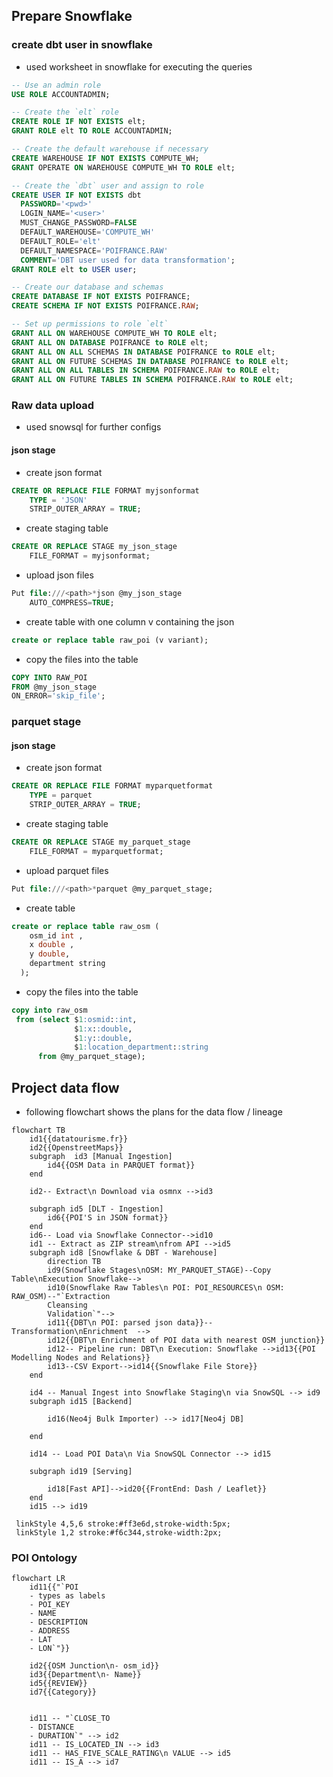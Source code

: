 ## Prepare Snowflake

### create dbt user in snowflake

- used worksheet in snowflake for executing the queries

```sql
-- Use an admin role
USE ROLE ACCOUNTADMIN;

-- Create the `elt` role
CREATE ROLE IF NOT EXISTS elt;
GRANT ROLE elt TO ROLE ACCOUNTADMIN;

-- Create the default warehouse if necessary
CREATE WAREHOUSE IF NOT EXISTS COMPUTE_WH;
GRANT OPERATE ON WAREHOUSE COMPUTE_WH TO ROLE elt;

-- Create the `dbt` user and assign to role
CREATE USER IF NOT EXISTS dbt
  PASSWORD='<pwd>'
  LOGIN_NAME='<user>'
  MUST_CHANGE_PASSWORD=FALSE
  DEFAULT_WAREHOUSE='COMPUTE_WH'
  DEFAULT_ROLE='elt'
  DEFAULT_NAMESPACE='POIFRANCE.RAW'
  COMMENT='DBT user used for data transformation';
GRANT ROLE elt to USER user;

-- Create our database and schemas
CREATE DATABASE IF NOT EXISTS POIFRANCE;
CREATE SCHEMA IF NOT EXISTS POIFRANCE.RAW;

-- Set up permissions to role `elt`
GRANT ALL ON WAREHOUSE COMPUTE_WH TO ROLE elt;
GRANT ALL ON DATABASE POIFRANCE to ROLE elt;
GRANT ALL ON ALL SCHEMAS IN DATABASE POIFRANCE to ROLE elt;
GRANT ALL ON FUTURE SCHEMAS IN DATABASE POIFRANCE to ROLE elt;
GRANT ALL ON ALL TABLES IN SCHEMA POIFRANCE.RAW to ROLE elt;
GRANT ALL ON FUTURE TABLES IN SCHEMA POIFRANCE.RAW to ROLE elt;
```

### Raw data upload

- used snowsql for further configs

#### json stage

- create json format

```sql
CREATE OR REPLACE FILE FORMAT myjsonformat
	TYPE = 'JSON'
	STRIP_OUTER_ARRAY = TRUE;
```

- create staging table

```sql
CREATE OR REPLACE STAGE my_json_stage
    FILE_FORMAT = myjsonformat;
```

- upload json files

```sql
Put file:///<path>*json @my_json_stage
    AUTO_COMPRESS=TRUE;
```

- create table with one column v containing the json

```sql
create or replace table raw_poi (v variant);
```

- copy the files into the table

```sql
COPY INTO RAW_POI
FROM @my_json_stage
ON_ERROR='skip_file';
```

### parquet stage

#### json stage

- create json format

```sql
CREATE OR REPLACE FILE FORMAT myparquetformat
	TYPE = parquet
	STRIP_OUTER_ARRAY = TRUE;
```

- create staging table

```sql
CREATE OR REPLACE STAGE my_parquet_stage
    FILE_FORMAT = myparquetformat;
```

- upload parquet files

```sql
Put file:///<path>*parquet @my_parquet_stage;
```

- create table

```sql
create or replace table raw_osm (
    osm_id int ,
    x double ,
    y double,
    department string
  );
```

- copy the files into the table

```sql
copy into raw_osm
 from (select $1:osmid::int,
              $1:x::double,
              $1:y::double,
              $1:location_department::string
      from @my_parquet_stage);
```

## Project data flow

- following flowchart shows the plans for the data flow / lineage

```mermaid
flowchart TB
    id1{{datatourisme.fr}}
    id2{{OpenstreetMaps}}
    subgraph  id3 [Manual Ingestion]
        id4{{OSM Data in PARQUET format}}
    end

    id2-- Extract\n Download via osmnx -->id3

    subgraph id5 [DLT - Ingestion]
        id6{{POI'S in JSON format}}
    end
    id6-- Load via Snowflake Connector-->id10
    id1 -- Extract as ZIP stream\nfrom API -->id5
    subgraph id8 [Snowflake & DBT - Warehouse]
        direction TB
        id9(Snowflake Stages\nOSM: MY_PARQUET_STAGE)--Copy Table\nExecution Snowflake-->
        id10(Snowflake Raw Tables\n POI: POI_RESOURCES\n OSM: RAW_OSM)--"`Extraction
        Cleansing
        Validation`"-->
        id11{{DBT\n POI: parsed json data}}--Transformation\nEnrichment  -->
        id12{{DBT\n Enrichment of POI data with nearest OSM junction}}
        id12-- Pipeline run: DBT\n Execution: Snowflake -->id13{{POI Modelling Nodes and Relations}}
        id13--CSV Export-->id14{{Snowflake File Store}}
    end

    id4 -- Manual Ingest into Snowflake Staging\n via SnowSQL --> id9
    subgraph id15 [Backend]

        id16(Neo4j Bulk Importer) --> id17[Neo4j DB]

    end

    id14 -- Load POI Data\n Via SnowSQL Connector --> id15

    subgraph id19 [Serving]

        id18[Fast API]-->id20{{FrontEnd: Dash / Leaflet}}
    end
    id15 --> id19

 linkStyle 4,5,6 stroke:#ff3e6d,stroke-width:5px;
 linkStyle 1,2 stroke:#f6c344,stroke-width:2px;
```

### POI Ontology

```mermaid
flowchart LR
    id11{{"`POI
    - types as labels
    - POI_KEY
    - NAME
    - DESCRIPTION
    - ADDRESS
    - LAT
    - LON`"}}

    id2{{OSM Junction\n- osm_id}}
    id3{{Department\n- Name}}
    id5{{REVIEW}}
    id7{{Category}}


    id11 -- "`CLOSE_TO
    - DISTANCE
    - DURATION`" --> id2
    id11 -- IS_LOCATED_IN --> id3
    id11 -- HAS_FIVE_SCALE_RATING\n VALUE --> id5
    id11 -- IS_A --> id7
```

